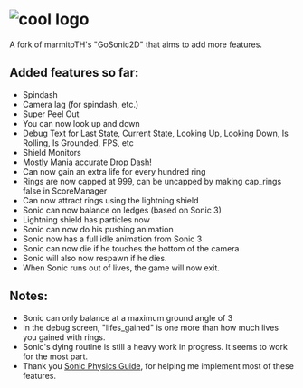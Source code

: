 # ![cool logo](https://github.com/son-ray/Sonic-Godot-Physics/blob/main/read_me/logo.png)
A fork of marmitoTH's "GoSonic2D" that aims to add more features.

## Added features so far:

* Spindash
* Camera lag (for spindash, etc.)
* Super Peel Out
* You can now look up and down
* Debug Text for Last State, Current State, Looking Up, Looking Down, Is Rolling, Is Grounded, FPS, etc
* Shield Monitors
* Mostly Mania accurate Drop Dash!
* Can now gain an extra life for every hundred ring
* Rings are now capped at 999, can be uncapped by making cap_rings false in ScoreManager
* Can now attract rings using the lightning shield
* Sonic can now balance on ledges (based on Sonic 3)
* Lightning shield has particles now
* Sonic can now do his pushing animation
* Sonic now has a full idle animation from Sonic 3
* Sonic can now die if he touches the bottom of the camera 
* Sonic will also now respawn if he dies.
* When Sonic runs out of lives, the game will now exit.

## Notes:

* Sonic can only balance at a maximum ground angle of 3
* In the debug screen, "lifes_gained" is one more than how much lives you gained with rings.
* Sonic's dying routine is still a heavy work in progress. It seems to work for the most part.
* Thank you [Sonic Physics Guide](https://info.sonicretro.org/Sonic_Physics_Guide), for helping me implement most of these features.
